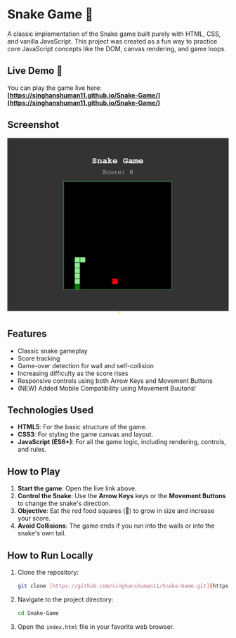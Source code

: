 # Snake Game 🐍

A classic implementation of the Snake game built purely with HTML, CSS, and vanilla JavaScript. This project was created as a fun way to practice core JavaScript concepts like the DOM, canvas rendering, and game loops.

## Live Demo 🚀

You can play the game live here:
**[https://singhanshuman11.github.io/Snake-Game/](https://singhanshuman11.github.io/Snake-Game/)**

## Screenshot

![Snake Game Screenshot](./screenshot.png)

## Features

- Classic snake gameplay
- Score tracking
- Game-over detection for wall and self-collision
- Increasing difficulty as the score rises
- Responsive controls using both Arrow Keys and Movement Buttons 
- (NEW) Added Mobile Compatibility using Movement Buutons! 

## Technologies Used

- **HTML5**: For the basic structure of the game.
- **CSS3**: For styling the game canvas and layout.
- **JavaScript (ES6+)**: For all the game logic, including rendering, controls, and rules.

## How to Play

1.  **Start the game**: Open the live link above.
2.  **Control the Snake**: Use the **Arrow Keys** keys or the **Movement Buttons** to change the snake's direction.
3.  **Objective**: Eat the red food squares (🍎) to grow in size and increase your score.
4.  **Avoid Collisions**: The game ends if you run into the walls or into the snake's own tail.

## How to Run Locally

1.  Clone the repository:
    ```bash
    git clone [https://github.com/singhanshuman11/Snake-Game.git](https://github.com/singhanshuman11/Snake-Game.git)
    ```
2.  Navigate to the project directory:
    ```bash
    cd Snake-Game
    ```
3.  Open the `index.html` file in your favorite web browser.
